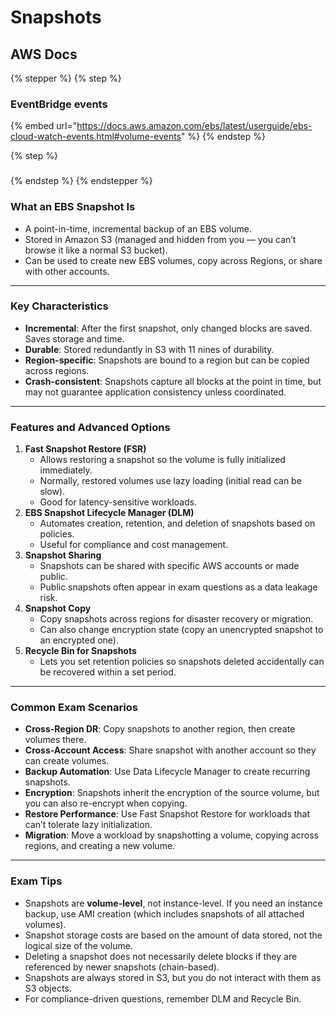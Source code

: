 # Snapshots

## AWS Docs

{% stepper %}
{% step %}
### EventBridge events

{% embed url="https://docs.aws.amazon.com/ebs/latest/userguide/ebs-cloud-watch-events.html#volume-events" %}
{% endstep %}

{% step %}
###


{% endstep %}
{% endstepper %}

### What an EBS Snapshot Is

* A point-in-time, incremental backup of an EBS volume.
* Stored in Amazon S3 (managed and hidden from you — you can’t browse it like a normal S3 bucket).
* Can be used to create new EBS volumes, copy across Regions, or share with other accounts.

***

### Key Characteristics

* **Incremental**: After the first snapshot, only changed blocks are saved. Saves storage and time.
* **Durable**: Stored redundantly in S3 with 11 nines of durability.
* **Region-specific**: Snapshots are bound to a region but can be copied across regions.
* **Crash-consistent**: Snapshots capture all blocks at the point in time, but may not guarantee application consistency unless coordinated.

***

### Features and Advanced Options

1. **Fast Snapshot Restore (FSR)**
   * Allows restoring a snapshot so the volume is fully initialized immediately.
   * Normally, restored volumes use lazy loading (initial read can be slow).
   * Good for latency-sensitive workloads.
2. **EBS Snapshot Lifecycle Manager (DLM)**
   * Automates creation, retention, and deletion of snapshots based on policies.
   * Useful for compliance and cost management.
3. **Snapshot Sharing**
   * Snapshots can be shared with specific AWS accounts or made public.
   * Public snapshots often appear in exam questions as a data leakage risk.
4. **Snapshot Copy**
   * Copy snapshots across regions for disaster recovery or migration.
   * Can also change encryption state (copy an unencrypted snapshot to an encrypted one).
5. **Recycle Bin for Snapshots**
   * Lets you set retention policies so snapshots deleted accidentally can be recovered within a set period.

***

### Common Exam Scenarios

* **Cross-Region DR**: Copy snapshots to another region, then create volumes there.
* **Cross-Account Access**: Share snapshot with another account so they can create volumes.
* **Backup Automation**: Use Data Lifecycle Manager to create recurring snapshots.
* **Encryption**: Snapshots inherit the encryption of the source volume, but you can also re-encrypt when copying.
* **Restore Performance**: Use Fast Snapshot Restore for workloads that can’t tolerate lazy initialization.
* **Migration**: Move a workload by snapshotting a volume, copying across regions, and creating a new volume.

***

### Exam Tips

* Snapshots are **volume-level**, not instance-level. If you need an instance backup, use AMI creation (which includes snapshots of all attached volumes).
* Snapshot storage costs are based on the amount of data stored, not the logical size of the volume.
* Deleting a snapshot does not necessarily delete blocks if they are referenced by newer snapshots (chain-based).
* Snapshots are always stored in S3, but you do not interact with them as S3 objects.
* For compliance-driven questions, remember DLM and Recycle Bin.
